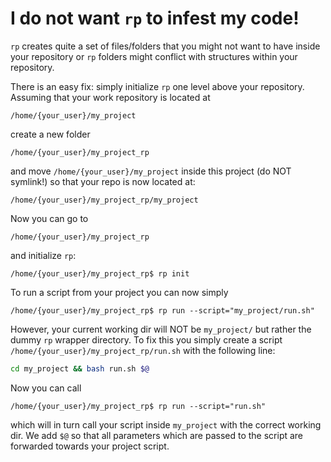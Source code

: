 # I do not want ```rp``` to infest my code!

```rp``` creates quite a set of files/folders that you might not want to have inside your repository or ```rp``` folders might conflict with structures within your repository.

There is an easy fix: simply initialize ```rp``` one level above your repository.
Assuming that your work repository is located at
```
/home/{your_user}/my_project
```
create a new folder
```
/home/{your_user}/my_project_rp
```
and move ```/home/{your_user}/my_project``` inside this project (do NOT symlink!)
so that your repo is now located at:
```
/home/{your_user}/my_project_rp/my_project
```
Now you can go to 
```
/home/{your_user}/my_project_rp
```
and initialize ```rp```:
```
/home/{your_user}/my_project_rp$ rp init
```

To run a script from your project you can now simply
```
/home/{your_user}/my_project_rp$ rp run --script="my_project/run.sh"
```
However, your current working dir will NOT be ```my_project/``` but rather the dummy ```rp``` wrapper directory.
To fix this you simply create a script ```/home/{your_user}/my_project_rp/run.sh``` with the following line:
```bash
cd my_project && bash run.sh $@
```

Now you can call
```
/home/{your_user}/my_project_rp$ rp run --script="run.sh"
```
which will in turn call your script inside ```my_project``` with the correct working dir. We add ```$@``` so that all parameters which are passed to the script are forwarded towards your project script.

